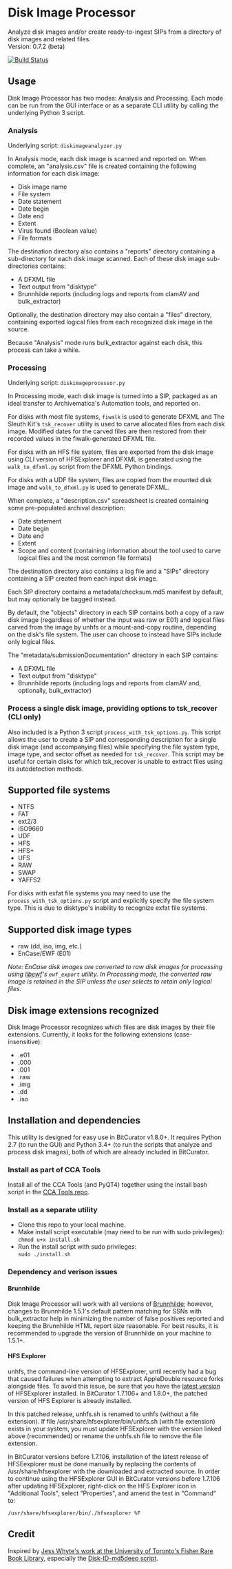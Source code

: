 # Disk Image Processor  

Analyze disk images and/or create ready-to-ingest SIPs from a directory of disk images and related files.  
Version: 0.7.2 (beta)

[![Build Status](https://travis-ci.org/timothyryanwalsh/cca-diskimageprocessor.svg?branch=master)](https://travis-ci.org/timothyryanwalsh/cca-diskimageprocessor)

## Usage

Disk Image Processor has two modes: Analysis and Processing. Each mode can be run from the GUI interface or as a separate CLI utility by calling the underlying Python 3 script.  

### Analysis

Underlying script: `diskimageanalyzer.py`  

In Analysis mode, each disk image is scanned and reported on. When complete, an "analysis.csv" file is created containing the following information for each disk image:  

* Disk image name  
* File system  
* Date statement  
* Date begin  
* Date end  
* Extent  
* Virus found (Boolean value)  
* File formats  

The destination directory also contains a "reports" directory containing a sub-directory for each disk image scanned. Each of these disk image sub-directories contains:  

* A DFXML file  
* Text output from "disktype"  
* Brunnhilde reports (including logs and reports from clamAV and bulk_extractor)  

Optionally, the destination directory may also contain a "files" directory, containing exported logical files from each recognized disk image in the source.

Because "Analysis" mode runs bulk_extractor against each disk, this process can take a while.  

### Processing

Underlying script: `diskimageprocessor.py`  

In Processing mode, each disk image is turned into a SIP, packaged as an ideal transfer to Archivematica's Automation tools, and reported on.

For disks with most file systems, `fiwalk` is used to generate DFXML and The Sleuth Kit's `tsk_recover` utility is used to carve allocated files from each disk image. Modified dates for the carved files are then restored from their recorded values in the fiwalk-generated DFXML file.

For disks with an HFS file system, files are exported from the disk image using CLI version of HFSExplorer and DFXML is generated using the `walk_to_dfxml.py` script from the DFXML Python bindings.

For disks with a UDF file system, files are copied from the mounted disk image and `walk_to_dfxml.py` is used to generate DFXML.

When complete, a "description.csv" spreadsheet is created containing some pre-populated archival description:  
* Date statement  
* Date begin  
* Date end  
* Extent  
* Scope and content (containing information about the tool used to carve logical files and the most common file formats)

The destination directory also contains a log file and a "SIPs" directory containing a SIP created from each input disk image. 

Each SIP directory contains a metadata/checksum.md5 manifest by default, but may optionally be bagged instead. 

By default, the "objects" directory in each SIP contains both a copy of a raw disk image (regardless of whether the input was raw or E01) and logical files carved from the image by unhfs or a mount-and-copy routine, depending on the disk's file system. The user can choose to instead have SIPs include only logical files.

The "metadata/submissionDocumentation" directory in each SIP contains:  

* A DFXML file  
* Text output from "disktype"  
* Brunnhilde reports (including logs and reports from clamAV and, optionally, bulk_extractor)  

### Process a single disk image, providing options to tsk_recover (CLI only)  

Also included is a Python 3 script `process_with_tsk_options.py`. This script allows the user to create a SIP and corresponding description for a single disk image (and accompanying files) while specifying the file system type, image type, and sector offset as needed for `tsk_recover`. This script may be useful for certain disks for which tsk_recover is unable to extract files using its autodetection methods.

## Supported file systems

* NTFS  
* FAT  
* ext2/3  
* ISO9660  
* UDF
* HFS  
* HFS+  
* UFS  
* RAW  
* SWAP  
* YAFFS2  

For disks with exfat file systems you may need to use the `process_with_tsk_options.py` script and explicitly specify the file system type. This is due to disktype's inability to recognize exfat file systems.

## Supported disk image types  

* raw (dd, iso, img, etc.)  
* EnCase/EWF (E01)  

*Note: EnCase disk images are converted to raw disk images for processing using [libewf](https://github.com/libyal/libewf)'s `ewf_export` utility. In Processing mode, the converted raw image is retained in the SIP unless the user selects to retain only logical files.*

## Disk image extensions recognized

Disk Image Processor recognizes which files are disk images by their file extensions. Currently, it looks for the following extensions (case-insensitive):  

* .e01  
* .000  
* .001  
* .raw  
* .img  
* .dd  
* .iso  

## Installation and dependencies

This utility is designed for easy use in BitCurator v1.8.0+. It requires Python 2.7 (to run the GUI) and Python 3.4+ (to run the scripts that analyze and process disk images), both of which are already included in BitCurator.    

### Install as part of CCA Tools  

Install all of the CCA Tools (and PyQT4) together using the install bash script in the [CCA Tools repo](https://github.com/timothyryanwalsh/cca-tools).  

### Install as a separate utility
* Clone this repo to your local machine.  
* Make install script executable (may need to be run with sudo privileges):  
`chmod u+x install.sh` 
* Run the install script with sudo privileges:  
`sudo ./install.sh`  

### Dependency and verison issues

#### Brunnhilde

Disk Image Processor will work with all versions of [Brunnhilde](https://github.com/timothyryanwalsh/brunnhilde); however, changes to Brunnhilde 1.5.1's default pattern matching for SSNs with bulk_extractor help in minimizing the number of false positives reported and keeping the Brunnhilde HTML report size reasonable. For best results, it is recommended to upgrade the version of Brunnhilde on your machine to 1.5.1+.  

#### HFS Explorer

unhfs, the command-line version of HFSExplorer, until recently had a bug that caused failures when attempting to extract AppleDouble resource forks alongside files. To avoid this issue, be sure that you have the [latest version](https://sourceforge.net/projects/catacombae/files/HFSExplorer/0.23.1%20%28snapshot%202016-09-02%29/) of HFSExplorer installed. In BitCurator 1.7.106+ and 1.8.0+, the patched version of HFS Explorer is already installed. 

In this patched release, unhfs.sh is renamed to unhfs (without a file extension). If file /usr/share/hfsexplorer/bin/unhfs.sh (with file extension) exists in your system, you must update HFSExplorer with the version linked above (recommended) or rename the unhfs.sh file to remove the file extension.

In BitCurator versions before 1.7.106, installation of the latest release of HFSEexplorer must be done manually by replacing the contents of /usr/share/hfsexplorer with the downloaded and extracted source. In order to continue using the HFSExplorer GUI in BitCurator versions before 1.7.106 after updating HFSExplorer, right-click on the HFS Explorer icon in "Additional Tools", select "Properties", and amend the text in "Command" to:  

`/usr/share/hfsexplorer/bin/./hfsexplorer %F`   

## Credit  

Inspired by [Jess Whyte's work at the University of Toronto's Fisher Rare Book Library](https://saaers.wordpress.com/2016/04/12/clearing-the-digital-backlog-at-the-thomas-fisher-rare-book-library/comment-page-1/), especially the [Disk-ID-md5deep script](https://github.com/jesswhyte/Disk-ID-md5deep/).
